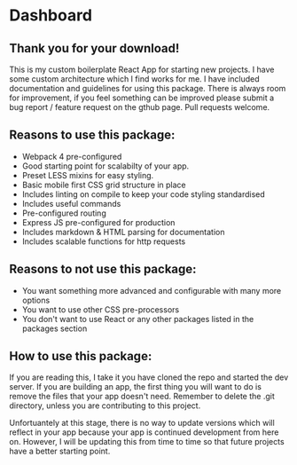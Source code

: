 # Dashboard

## Thank you for your download!

This is my custom boilerplate React App for starting new projects. I have some custom architecture which I find works for me. I have included
documentation and guidelines for using this package. There is always room for improvement, if you feel something can be improved please
submit a bug report / feature request on the gthub page. Pull requests welcome.

## Reasons to use this package:

* Webpack 4 pre-configured
* Good starting point for scalabilty of your app.
* Preset LESS mixins for easy styling.
* Basic mobile first CSS grid structure in place
* Includes linting on compile to keep your code styling standardised
* Includes useful commands
* Pre-configured routing
* Express JS pre-configured for production
* Includes markdown & HTML parsing for documentation
* Includes scalable functions for http requests

## Reasons to not use this package:
* You want something more advanced and configurable with many more options
* You want to use other CSS pre-processors
* You don't want to use React or any other packages listed in the packages section

## How to use this package:
If you are reading this, I take it you have cloned the repo and started the dev server.
If you are building an app, the first thing you will want to do is remove the files that your app doesn't need.
Remember to delete the .git directory, unless you are contributing to this project.

Unfortuantely at this stage, there is no way to update versions which will reflect in your app because
your app is continued development from here on. However, I will be updating this from time to time so that
future projects have a better starting point.